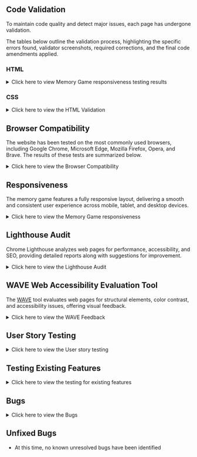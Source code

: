 ## Code Validation

To maintain code quality and detect major issues, each page has undergone validation.

The tables below outline the validation process, highlighting the specific errors found, validator screenshots, required corrections, and the final code amendments applied.

### HTML

<details>
<summary>Click here to view Memory Game responsiveness testing results </summary>

 </details>

 ### CSS

<details>
<summary>Click here to view the HTML Validation </summary>
 </details>

## Browser Compatibility

 The website has been tested on the most commonly used browsers, including Google Chrome, Microsoft Edge, Mozilla Firefox, Opera, and Brave. The results of these tests are summarized below.

 
<details>
<summary>Click here to view the Browser Compatibility </summary>
</details>

## Responsiveness

The memory game features a fully responsive layout, delivering a smooth and consistent user experience across mobile, tablet, and desktop devices.

<details>
<summary>Click here to view the Memory Game responsiveness</summary>
</details>

## Lighthouse Audit

Chrome Lighthouse analyzes web pages for performance, accessibility, and SEO, providing detailed reports along with suggestions for improvement.


<details>
<summary>Click here to view the Lighthouse Audit </summary>
 </details>

## WAVE Web Accessibility Evaluation Tool

The [WAVE](https://wave.webaim.org/) tool evaluates web pages for structural elements, color contrast, and accessibility issues, offering visual feedback.

<details>
<summary>Click here to view the WAVE Feedback </summary>
 </details>

 ## User Story Testing

<details>
<summary>Click here to view the User story testing </summary>
</details>

## Testing Existing Features

<details>
<summary>Click here to view the testing for existing features</summary>
</details>

## Bugs

<details>
<summary>Click here to view the Bugs </summary>
</details>

## Unfixed Bugs

- At this time, no known unresolved bugs have been identified